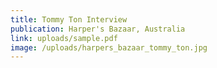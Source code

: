 ```yaml
---
title: Tommy Ton Interview
publication: Harper's Bazaar, Australia
link: uploads/sample.pdf
image: /uploads/harpers_bazaar_tommy_ton.jpg
---
```

